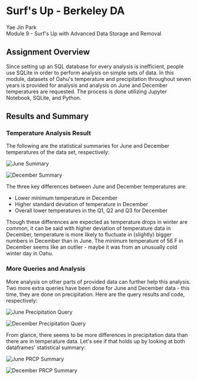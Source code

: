 # Surf's Up - Berkeley DA
Yae Jin Park\
Module 9 - Surf's Up with Advanced Data Storage and Removal

## Assignment Overview
Since setting up an SQL database for every analysis is inefficient, people use SQLite in order to perform analysis on simple sets of data. In this module, datasets of Oahu's temperature and precipitation throughout seven years is provided for analysis and analysis on June and December temperatures are requested. The process is done utilizing Jupyter Notebook, SQLite, and Python.

## Results and Summary

### Temperature Analysis Result

The following are the statistical summaries for June and December temperatures of the data set, respectively:

![June Summary](https://github.com/yaejinpark/surfs-up/blob/main/resources/june_summary.png)

![December Summary](https://github.com/yaejinpark/surfs-up/blob/main/resources/dec_summary.png)

The three key differences between June and December temperatures are:
* Lower minimum temperature in December
* Higher standard deviation of temperature in December
* Overall lower temperatures in the Q1, Q2 and Q3 for December

Though these differences are expected as temperature drops in winter are common, it can be said with higher deviation of temperature data in December, temperature is more likely to fluctuate in (slightly) bigger numbers in December than in June. The minimum temperature of 56 F in December seems like an outlier - maybe it was from an unusually cold winter day in Oahu.

### More Queries and Analysis

More analysis on other parts of provided data can further help this analysis. Two more extra queries have been done for June and December data - this time, they are done on precipitation. Here are the query results and code, respectively:

![June Precipitation Query](https://github.com/yaejinpark/surfs-up/blob/main/resources/june_prcp.png)

![December Precipitation Query](https://github.com/yaejinpark/surfs-up/blob/main/resources/dec_prcp.png)

From glance, there seems to be more differences in precipitation data than there are in temperature data. Let's see if that holds up by looking at both dataframes' statistical summary:

![June PRCP Summary](https://github.com/yaejinpark/surfs-up/blob/main/resources/june_prcp_summary.png)

![December PRCP Summary](https://github.com/yaejinpark/surfs-up/blob/main/resources/dec_prcp_summary.png)


